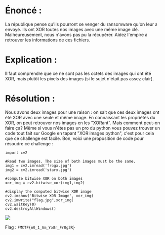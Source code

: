 ﻿
# Énoncé :
La république pense qu'ils pourront se venger du ransomware qu'on leur a envoyé. Ils ont XOR toutes nos images avec une même image clé. Malheureusement, nous n'avons pas pu la récupérer. Aidez l'empire à retrouver les informations de ces fichiers.

# Explication :
Il faut comprendre que ce ne sont pas les octets des images qui ont été XOR, mais plutôt les pixels des images (si le sujet n'était pas assez clair).

# Résolution :
Nous avons deux images pour une raison : 
on sait que ces deux images ont été XOR avec une seule et même image. En connaissant les propriétés du XOR, on peut retrouver nos images en les "XORant". 
Mais comment peut-on faire ça? 
Même si vous n'êtes pas un pro du python vous pouvez trouver un code tout fait sur Google en tapant "XOR images python", c'est pour cela que ce challenge est facile. 
Bon, voici une proposition de code pour résoudre ce challenge : 

    import cv2
    
    #Read two images. The size of both images must be the same.
    img1 = cv2.imread('frogx.jpg')
    img2 = cv2.imread('starx.jpg')
    
    #compute bitwise XOR on both images
    xor_img = cv2.bitwise_xor(img1,img2)
    
    #display the computed bitwise XOR image
    cv2.imshow('Bitwise XOR Image', xor_img)
    cv2.imwrite("flag.jpg",xor_img)
    cv2.waitKey(0)
    cv2.destroyAllWindows()

![](https://lh7-us.googleusercontent.com/rM_b66ig--r86ekF0rDNYbodTDId24X1JaCDPjA8LgZaZhvj9KDjFO4wvsyVi_F3K_qENh_KDDXARYr0Bg70d-964A9OedC8iiuCy82TyRCL9nVi-Mwjr3hEfgnloBdbgX-__NW4TOXog2PPTFJxFuc)

Flag : `FMCTF{n0_1_Am_YoUr_Fr0g3R}`

